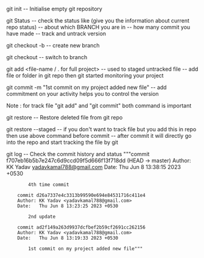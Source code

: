 git init
-- Initialise empty git repository

git Status
-- check the status like (give you the information about current repo status)
-- about which BRANCH you are in 
-- how many commit you have made 
-- track and untrack version

git checkout -b <name-of-branch> 
-- create new branch 

git checkout <name-of-branch> 
-- switch to branch 

git add <file-name / . for full project>
-- used to staged untracked file
-- add file or folder in git repo then git started monitoring your project

git commit -m  "1st commit on my project added new file"
-- add commitment on your activity helps you to control the version 

Note : for track file "git add" and "git commit" both command is important


git restore <deleted name>
-- Restore deleted file from git repo

git restore --staged <filename>
-- if you don't want to track file but you add this in repo then use above command before commit 
-- after commit it will directly go into the repo and start tracking the file by git

git log
-- Check the commit history and status
       """commit f707eb16b5b7e247c6d9ccd09f5d666f13f718dd (HEAD -> master)
        Author: KK Yadav <yadavkamal788@gmail.com>
        Date:   Thu Jun 8 13:38:15 2023 +0530

            4th time commit

        commit d26a7337e4c3313b99590e694e84531716c411e4
        Author: KK Yadav <yadavkamal788@gmail.com>
        Date:   Thu Jun 8 13:23:25 2023 +0530

            2nd update

        commit ad2f149a263d9937dcfbef2b59cf2691cc262156
        Author: KK Yadav <yadavkamal788@gmail.com>
        Date:   Thu Jun 8 13:19:33 2023 +0530

            1st commit on my project added new file"""
